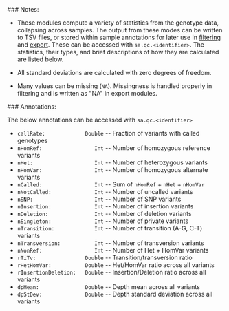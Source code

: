<div class="cmdhead"></div>

<div class="description"></div>

<div class="synopsis"></div>

<div class="options"></div>

<div class="cmdsubsection">
### Notes:

 - These modules compute a variety of statistics from the genotype data, collapsing across samples.  The output from these modes can be written to TSV files, or stored within sample annotations for later use in [filtering](Filtering.md) and [export](Exporting.md). These can be accessed with `sa.qc.<identifier>`.  The statistics, their types, and brief descriptions of how they are calculated are listed below.

 - All standard deviations are calculated with zero degrees of freedom.

 - Many values can be missing (`NA`).  Missingness is handled properly in filtering and is written as "NA" in export modules.
</div>


<div class="cmdsubsection">
### <a href="sampleqc_annotations"></a> Annotations:

The below annotations can be accessed with `sa.qc.<identifier>`

 - `callRate:             Double` -- Fraction of variants with called genotypes
 - `nHomRef:                 Int` -- Number of homozygous reference variants
 - `nHet:                    Int` -- Number of heterozygous variants
 - `nHomVar:                 Int` -- Number of homozygous alternate variants
 - `nCalled:                 Int` -- Sum of `nHomRef` + `nHet` + `nHomVar`
 - `nNotCalled:              Int` -- Number of uncalled variants
 - `nSNP:                    Int` -- Number of SNP variants
 - `nInsertion:              Int` -- Number of insertion variants
 - `nDeletion:               Int` -- Number of deletion variants
 - `nSingleton:              Int` -- Number of private variants
 - `nTransition:             Int` -- Number of transition (A-G, C-T) variants
 - `nTransversion:           Int` -- Number of transversion variants
 - `nNonRef:                 Int` -- Number of Het + HomVar variants
 - `rTiTv:                Double` -- Transition/transversion ratio
 - `rHetHomVar:           Double` -- Het/HomVar ratio across all variants
 - `rInsertionDeletion:   Double` -- Insertion/Deletion ratio across all variants    
 - `dpMean:               Double` -- Depth mean across all variants
 - `dpStDev:              Double` -- Depth standard deviation across all variants
 
 </div>